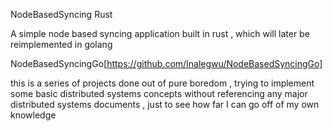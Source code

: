 NodeBasedSyncing Rust

A simple node based syncing application built in rust , which will later be reimplemented in golang

NodeBasedSyncingGo[https://github.com/Inalegwu/NodeBasedSyncingGo]

this is a series of projects done out of pure boredom , trying to implement some basic distributed systems concepts
without referencing any major distributed systems documents , just to see how far I can go off of my own knowledge
